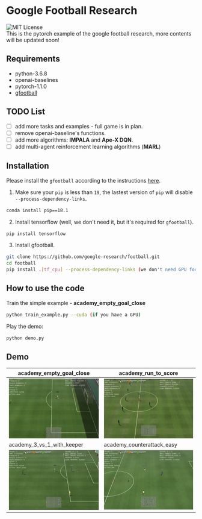# Google Football Research
![MIT License](https://img.shields.io/badge/license-MIT-blue.svg)   
This is the pytorch example of the google football research, more contents will be updated soon!
## Requirements
- python-3.6.8
- openai-baselines
- pytorch-1.1.0
- [gfootball](https://github.com/google-research/football)
## TODO List
- [ ] add more tasks and examples - full game is in plan.
- [ ] remove openai-baseline's functions.
- [ ] add more algorithms: **IMPALA** and **Ape-X DQN**.
- [ ] add multi-agent reinforcement learning algorithms (**MARL**)

## Installation
Please install the `gfootball` according to the instructions [here](https://github.com/google-research/football).
1. Make sure your `pip` is less than `19`, the lastest version of `pip` will disable `--process-dependency-links`.
```bash
conda install pip==18.1
```
2. Install tensorflow (well, we don't need it, but it's required for `gfootball`).
```bash
pip install tensorflow
```
3. Install gfootball.
``` bash 
git clone https://github.com/google-research/football.git
cd football
pip install .[tf_cpu] --process-dependency-links (we don't need GPU for tensorflow)
```
## How to use the code
Train the simple example - **academy_empty_goal_close**
```bash
python train_example.py --cuda (if you have a GPU)
```
Play the demo:
```bash
python demo.py
```
## Demo
academy_empty_goal_close| academy_run_to_score
-----------------------|-----------------------|
![](figures/academy_empty_goal_close.gif)| ![](figures/academy_run_to_score.gif)
academy_3_vs_1_with_keeper| academy_counterattack_easy
![](figures/academy_3_vs_1_with_keeper.gif)| ![](figures/academy_counterattack_easy.gif)
